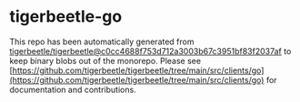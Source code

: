 # tigerbeetle-go
This repo has been automatically generated from [tigerbeetle/tigerbeetle@c0cc4688f753d712a3003b67c3951bf83f2037af](https://github.com/tigerbeetle/tigerbeetle/commit/c0cc4688f753d712a3003b67c3951bf83f2037af) to keep binary blobs out of the monorepo. Please see [https://github.com/tigerbeetle/tigerbeetle/tree/main/src/clients/go](https://github.com/tigerbeetle/tigerbeetle/tree/main/src/clients/go) for documentation and contributions.
